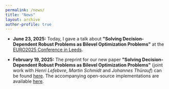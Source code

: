 ```yaml
---
permalink: /news/
title: "News"
layout: archive
author-profile: true
---
```


* **June 23, 2025:** Today, I gave a talk about **"Solving Decision-Dependent Robust Problems as Bilevel Optimization Problems"** at the [EURO2025 Conference in Leeds](https://euro2025leeds.uk/).

* **February 19, 2025:** The preprint for our new paper **"Solving Decision-Dependent Robust Problems as Bilevel Optimization Problems"** (joint work with *Henri Lefebvre*, *Martin Schmidt* and *Johannes Thürauf*) can be found [here](https://optimization-online.org/2025/02/solving-decision-dependent-robust-problems-as-bilevel-optimization-problems/). The accompanying open-source implementations are available [here](https://github.com/simstevens/ddro-via-bilevel). 
